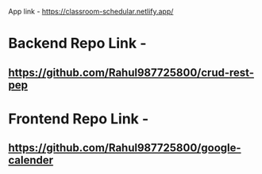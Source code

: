 App link -
https://classroom-schedular.netlify.app/

# Backend Repo Link -

## https://github.com/Rahul987725800/crud-rest-pep

# Frontend Repo Link -

## https://github.com/Rahul987725800/google-calender
